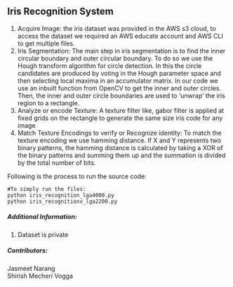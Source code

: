 ## Iris Recognition System



1. Acquire Image: the iris dataset was provided in the AWS s3 cloud, to access the dataset we required an AWS educate account and AWS CLI to get multiple files.
2. Iris Segmentation: The main step in iris segmentation is to find the inner circular boundary and outer circular boundary. To do so we use the Hough transform algorithm for circle detection. In this the circle candidates are produced by voting in the Hough parameter space and then selecting local maxima in an accumulator matrix. In our code we use an inbuilt function from OpenCV to get the inner and outer circles.
Then, the inner and outer circle boundaries are used to ‘unwrap’ the iris region to a rectangle.
3. Analyze or encode Texture: A texture filter like, gabor filter is applied at fixed grids on the rectangle to generate the same size iris code for any image
4. Match Texture Encodings to verify or Recognize identity: To match the texture encoding we use hamming distance. If X and Y represents two binary patterns, the hamming distance is calculated by taking a XOR of the binary patterns and summing them up and the summation is divided by the total number of bits.


Following is the process to run the source code:

    #To simply run the files:
    python iris_recognition_lga4000.py
    python iris_recognitionv_lga2200.py	


##### Additional Information:
1. Dataset is private


##### Contributors:
Jasmeet Narang  
Shirish Mecheri Vogga

